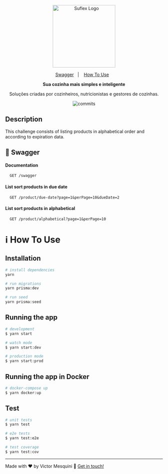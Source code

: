 <p align="center">
  <a href="https://www.suflex.com.br/" target="blank"><img src="https://www.suflex.com.br/assets/logo-brand.efd0bb40.svg" width="200" alt="Suflex Logo" /></a>
</p>

<p align="center">
  <a href="#rocket-swagger">Swagger</a>&nbsp;&nbsp;&nbsp;|&nbsp;&nbsp;&nbsp;
  <a href="#information_source-how-to-use">How To Use</a>&nbsp;&nbsp;&nbsp;
</p>

  <p align="center"><strong>Sua cozinha mais simples e inteligente</strong></p>
<p align="center">Soluções criadas por cozinheiros, nutricionistas e gestores de cozinhas.</p>

<p align="center">
  <img src="https://badgen.net/github/commits/mesquini/suflex-challenge" alt="commits" />
</p>

## Description

This challenge consists of listing products in alphabetical order and according to expiration data.

## :rocket: Swagger

#### Documentation

```http
  GET /swagger
```

#### List sort products in due date

```http
  GET /product/due-date?page=1&perPage=10&dueDate=2
```

#### List sort products in alphabetical

```http
  GET /product/alphabetical?page=1&perPage=10
```

# :information_source: How To Use

## Installation

```bash
# install dependencies
yarn

# run migrations
yarn prisma:dev

# run seed
yarn prisma:seed
```

## Running the app

```bash
# development
$ yarn start

# watch mode
$ yarn start:dev

# production mode
$ yarn start:prod
```

## Running the app in Docker

```bash
# docker-compose up
$ yarn docker:up
```

## Test

```bash
# unit tests
$ yarn test

# e2e tests
$ yarn test:e2e

# test coverage
$ yarn test:cov
```

---

Made with ♥ by Victor Mesquini :wave: [Get in touch!](https://www.linkedin.com/in/mesquini/)
